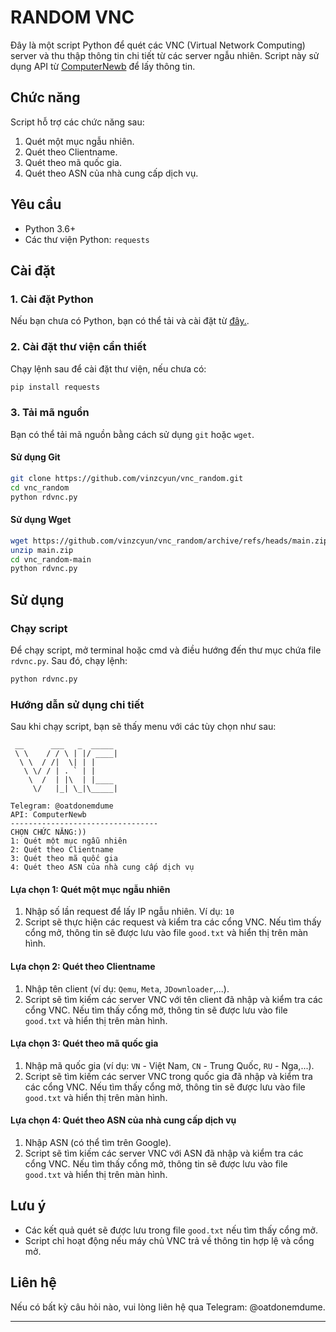 
# RANDOM VNC

Đây là một script Python để quét các VNC (Virtual Network Computing) server và thu thập thông tin chi tiết từ các server ngẫu nhiên. Script này sử dụng API từ [ComputerNewb](https://computernewb.com/) để lấy thông tin.

## Chức năng

Script hỗ trợ các chức năng sau:

1. Quét một mục ngẫu nhiên.
2. Quét theo Clientname.
3. Quét theo mã quốc gia.
4. Quét theo ASN của nhà cung cấp dịch vụ.

## Yêu cầu

- Python 3.6+
- Các thư viện Python: `requests`

## Cài đặt

### 1. Cài đặt Python

Nếu bạn chưa có Python, bạn có thể tải và cài đặt từ [đây.](https://www.python.org/downloads/).

### 2. Cài đặt thư viện cần thiết

Chạy lệnh sau để cài đặt thư viện, nếu chưa có:

```sh
pip install requests
```

### 3. Tải mã nguồn

Bạn có thể tải mã nguồn bằng cách sử dụng `git` hoặc `wget`.

#### Sử dụng Git

```sh
git clone https://github.com/vinzcyun/vnc_random.git
cd vnc_random
python rdvnc.py
```

#### Sử dụng Wget

```sh
wget https://github.com/vinzcyun/vnc_random/archive/refs/heads/main.zip
unzip main.zip
cd vnc_random-main
python rdvnc.py
```

## Sử dụng

### Chạy script

Để chạy script, mở terminal hoặc cmd và điều hướng đến thư mục chứa file `rdvnc.py`. Sau đó, chạy lệnh:

```sh
python rdvnc.py
```

### Hướng dẫn sử dụng chi tiết

Sau khi chạy script, bạn sẽ thấy menu với các tùy chọn như sau:

```
 __      ___   _  _____ 
 \ \    / / \ | |/ ____|
  \ \  / /|  \| | |     
   \ \/ / | . ` | |     
    \  /  | |\  | |____ 
     \/   |_| \_|\_____|
                        
Telegram: @oatdonemdume
API: ComputerNewb
---------------------------------
CHỌN CHỨC NĂNG:))
1: Quét một mục ngẫu nhiên
2: Quét theo Clientname
3: Quét theo mã quốc gia
4: Quét theo ASN của nhà cung cấp dịch vụ
```

#### Lựa chọn 1: Quét một mục ngẫu nhiên

1. Nhập số lần request để lấy IP ngẫu nhiên. Ví dụ: `10`
2. Script sẽ thực hiện các request và kiểm tra các cổng VNC. Nếu tìm thấy cổng mở, thông tin sẽ được lưu vào file `good.txt` và hiển thị trên màn hình.

#### Lựa chọn 2: Quét theo Clientname

1. Nhập tên client (ví dụ: `Qemu`, `Meta`, `JDownloader`,...).
2. Script sẽ tìm kiếm các server VNC với tên client đã nhập và kiểm tra các cổng VNC. Nếu tìm thấy cổng mở, thông tin sẽ được lưu vào file `good.txt` và hiển thị trên màn hình.

#### Lựa chọn 3: Quét theo mã quốc gia

1. Nhập mã quốc gia (ví dụ: `VN` - Việt Nam, `CN` - Trung Quốc, `RU` - Nga,...).
2. Script sẽ tìm kiếm các server VNC trong quốc gia đã nhập và kiểm tra các cổng VNC. Nếu tìm thấy cổng mở, thông tin sẽ được lưu vào file `good.txt` và hiển thị trên màn hình.

#### Lựa chọn 4: Quét theo ASN của nhà cung cấp dịch vụ

1. Nhập ASN (có thể tìm trên Google).
2. Script sẽ tìm kiếm các server VNC với ASN đã nhập và kiểm tra các cổng VNC. Nếu tìm thấy cổng mở, thông tin sẽ được lưu vào file `good.txt` và hiển thị trên màn hình.

## Lưu ý

- Các kết quả quét sẽ được lưu trong file `good.txt` nếu tìm thấy cổng mở.
- Script chỉ hoạt động nếu máy chủ VNC trả về thông tin hợp lệ và cổng mở.

## Liên hệ

Nếu có bất kỳ câu hỏi nào, vui lòng liên hệ qua Telegram: @oatdonemdume.

---
